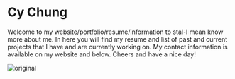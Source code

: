 # Cy Chung

Welcome to my website/portfolio/resume/information to stal-I mean know more about me. In here you will find my resume and list of past and current projects
that I have and are currently working on. My contact information is available on my website and below. Cheers and have a nice day!

![original](https://user-images.githubusercontent.com/60279042/209642235-c119134b-a193-48f3-82bd-2f3de3a4e28d.png)
